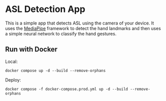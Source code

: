 # ASL Detection App

This is a simple app that detects ASL using the camera of your device. It uses the [MediaPipe](https://google.github.io/mediapipe/) framework to detect the hand landmarks and then uses a simple neural network to classify the hand gestures.

## Run with Docker
Local:
```
docker compose up -d --build --remove-orphans
```
Deploy:
```
docker compose -f docker-compose.prod.yml up -d --build --remove-orphans
```